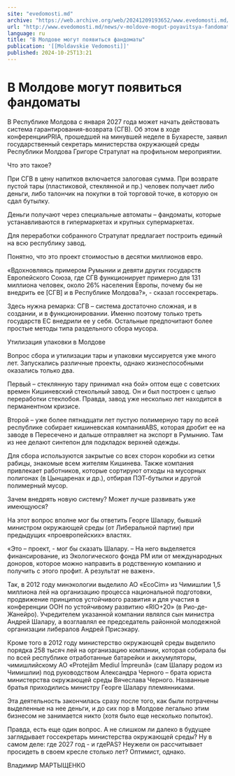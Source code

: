 ```yaml
---
site: "evedomosti.md"
archive: "https://web.archive.org/web/20241209193652/www.evedomosti.md/news/v-moldove-mogut-poyavitsya-fandomaty"
url: "http://www.evedomosti.md/news/v-moldove-mogut-poyavitsya-fandomaty"
language: ru
title: "В Молдове могут появиться фандоматы"
publication: '[[Moldavskie Vedomosti]]'
published: 2024-10-25T13:21
---
```


# В Молдове могут появиться фандоматы

В Республике Молдова с января 2027 года может начать действовать система гарантирования-возврата (СГВ). Об этом в ходе конференцииPRIA, прошедшей на минувшей неделе в Бухаресте, заявил государственный секретарь министерства окружающей среды Республики Молдова Григоре Стратулат на профильном мероприятии.

Что это такое?

При СГВ в цену напитков включается залоговая сумма. При возврате пустой тары (пластиковой, стеклянной и пр.) человек получает либо деньги, либо талончик на покупки в той торговой точке, в которую он сдал бутылку.

Деньги получают через специальные автоматы – фандоматы, которые устанавливаются в гипермаркетах и крупных супермаркетах.

Для переработки собранного Стратулат предлагает построить единый на всю республику завод.

Понятно, что это проект стоимостью в десятки миллионов евро.

«Вдохновляясь примером Румынии и девяти других государств Европейского Союза, где СГВ функционирует примерно для 131 миллиона человек, около 26% населения Европы, почему бы не внедрить ее [СГВ] и в Республике Молдова?», - сказал госсекретарь.

Здесь нужна ремарка: СГВ – система достаточно сложная, и в создании, и в функционировании. Именно поэтому только треть государств ЕС внедрили ее у себя. Остальные предпочитают более простые методы типа раздельного сбора мусора.

Утилизация упаковки в Молдове

Вопрос сбора и утилизации тары и упаковки муссируется уже много лет. Запускались различные проекты, однако жизнеспособными оказались только два.

Первый – стеклянную тару принимал «на бой» оптом еще с советских времен Кишиневский стекольный завод. Он и был построен с целью переработки стеклобоя. Правда, завод уже несколько лет находится в перманентном кризисе.

Второй – уже более пятнадцати лет пустую полимерную тару по всей республике собирает кишиневская компанияABS, которая дробит ее на заводе в Пересечено и дальше отправляет на экспорт в Румынию. Там из нее делают синтепон для подкладок верхней одежды.

Для сбора используются закрытые со всех сторон коробки из сетки рабицы, знакомые всем жителям Кишинева. Также компания привлекает работников, которые сортируют отходы на мусорных полигонах (в Цынцаренах и др.), отбирая ПЭТ-бутылки и другой полимерный мусор.

Зачем внедрять новую систему? Может лучше развивать уже имеющуюся?

На этот вопрос вполне мог бы ответить Георге Шалару, бывший министром окружающей среды (от Либеральной партии) при предыдущих «проевропейских» властях.

«Это – проект, - мог бы сказать Шалару. – На него выделяется финансирование, из Экологического фонда РМ или от международных доноров, которое можно направить в родственную компанию и получить с этого профит. А результат не важен».

Так, в 2012 году минэкологии выделило AO «EcoCim» из Чимишлии 1,5 миллиона лей на организацию процесса национальной подготовки, продвижение принципов устойчивого развития и для участия в конференции ООН по устойчивому развитию «RIO+20» (в Рио-де-Жанейро). Учредителем указанной компании являлся сын министра Андрей Шалару, а возглавлял ее председатель районной молодежной организации либералов Андрей Присэкару.

Кроме того в 2012 году министерство окружающей среды выделило порядка 258 тысяч лей на организацию компании, которая собирала бы по всей республике отработанные батарейки и аккумуляторы, чимишлийскому AO «Protejăm Mediul Împreună» (сам Шалару родом из Чимишлии) под руководством Александра Черного – брата юриста министерства окружающей среды Вячеслава Черного. Названные братья приходились министру Георге Шалару племянниками.

Эта деятельность закончилась сразу после того, как были потрачены выделенные на нее деньги, и до сих пор в Молдове легально этим бизнесом не занимается никто (хотя было еще несколько попыток).

Правда, есть еще один вопрос. А не слишком ли далеко в будущее заглядывает госсекретарь министерства окружающей среды? Ну в самом деле: где 2027 год - и гдеPAS? Неужели он рассчитывает просидеть в своем кресле столько лет? Оптимист, однако.

Владимир МАРТЫЩЕНКО